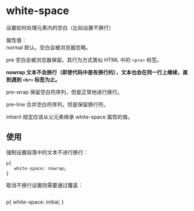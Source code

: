 # white-space
设置如何处理元素内的空白（比如设置不换行）

属性值：  
normal	默认。空白会被浏览器忽略。

pre	空白会被浏览器保留。其行为方式类似 HTML 中的 `<pre>` 标签。

**nowrap	文本不会换行（即使代码中是有换行的），文本也会在同一行上继续，直到遇到  `<br>`  标签为止。**

pre-wrap	保留空白符序列，但是正常地进行换行。

pre-line	合并空白符序列，但是保留换行符。

inherit	规定应该从父元素继承 white-space 属性的值。

## 使用

强制设置段落中的文本不进行换行：

```
p{
   white-space: nowrap;
}
```

取消不换行设置则需要通过覆盖：



```
```
p{
   white-space: initial;
}
```


```



